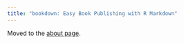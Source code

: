 ```yaml
---
title: "bookdown: Easy Book Publishing with R Markdown"
---
```


Moved to the [about page](/about/).
